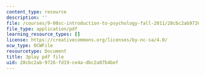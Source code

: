 ```yaml
---
content_type: resource
description: ''
file: /courses/9-00sc-introduction-to-psychology-fall-2011/28cbc2ab9726fd19ce4adbc2a07b4bef_v4ur5mna060.pdf
file_type: application/pdf
learning_resource_types: []
license: https://creativecommons.org/licenses/by-nc-sa/4.0/
ocw_type: OCWFile
resourcetype: Document
title: 3play pdf file
uid: 28cbc2ab-9726-fd19-ce4a-dbc2a07b4bef
---
```

